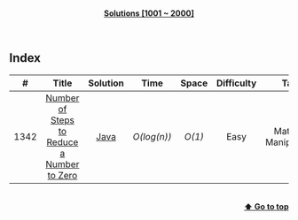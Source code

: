<br/>
<p align="center">
    <b><u>Solutions [1001 ~ 2000]</u></b>
</p>
</br>

## Index

|#|Title|Solution|Time|Space|Difficulty|Tags|Note|
|:---:|:---:|:---:|:---:|:---:|:---:|:---:|:---:|
|1342|[Number of Steps to Reduce a Number to Zero](https://leetcode.com/problems/number-of-steps-to-reduce-a-number-to-zero/)|[Java](./Java/1342%20-%20Number%20of%20Steps%20to%20Reduce%20a%20Number%20to%20Zero.java)|_O(log(n))_|_O(1)_|Easy|Math, Bit Manipulation||

<br/>
<div align="right">
    <b><a href="#index">⬆️ Go to top</a></b>
</div>